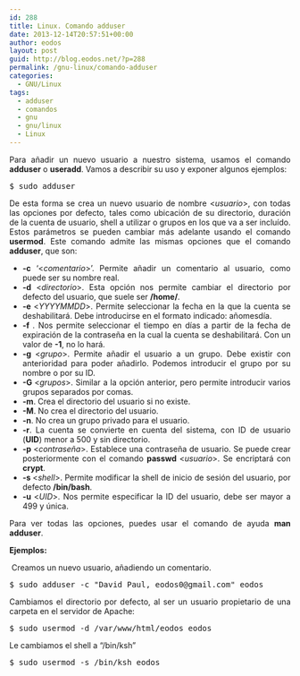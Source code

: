 ```yaml
---
id: 288
title: Linux. Comando adduser
date: 2013-12-14T20:57:51+00:00
author: eodos
layout: post
guid: http://blog.eodos.net/?p=288
permalink: /gnu-linux/comando-adduser
categories:
  - GNU/Linux
tags:
  - adduser
  - comandos
  - gnu
  - gnu/linux
  - Linux
---
```

<p style="text-align: justify;">
  Para añadir un nuevo usuario a nuestro sistema, usamos el comando <strong>adduser</strong> o <strong>useradd</strong>. Vamos a describir su uso y exponer algunos ejemplos:
</p>

<pre class="lang:sh decode:true">$ sudo adduser <usuario></pre>

<p style="text-align: justify;">
  De esta forma se crea un nuevo usuario de nombre <<em>usuario</em>>, con todas las opciones por defecto, tales como ubicación de su directorio, duración de la cuenta de usuario, shell a utilizar o grupos en los que va a ser incluído. Estos parámetros se pueden cambiar más adelante usando el comando <strong>usermod</strong>. Este comando admite las mismas opciones que el comando <strong>adduser</strong>, que son:
</p>

<ul style="text-align: justify;">
  <li>
    <strong>-c</strong> &#8216;<<em>comentario</em>>&#8217;. Permite añadir un comentario al usuario, como puede ser su nombre real.
  </li>
  <li>
    <strong>-d</strong> <<em>directorio</em>>. Esta opción nos permite cambiar el directorio por defecto del usuario, que suele ser <strong>/home/<usuario></strong>.
  </li>
  <li>
    <strong>-e </strong><<em>YYYYMMDD</em>>. Permite seleccionar la fecha en la que la cuenta se deshabilitará. Debe introducirse en el formato indicado: añomesdía.
  </li>
  <li>
    <strong>-f </strong><días>. Nos permite seleccionar el tiempo en días a partir de la fecha de expiración de la contraseña en la cual la cuenta se deshabilitará. Con un valor de <strong>-1</strong>, no lo hará.
  </li>
  <li>
    <strong>-g </strong><<em>grupo</em>>. Permite añadir el usuario a un grupo. Debe existir con anterioridad para poder añadirlo. Podemos introducir el grupo por su nombre o por su ID.
  </li>
  <li>
    <strong>-G </strong><<em>grupos</em>>. Similar a la opción anterior, pero permite introducir varios grupos separados por comas.
  </li>
  <li>
    <strong>-m</strong>. Crea el directorio del usuario si no existe.
  </li>
  <li>
    <strong>-M</strong>. No crea el directorio del usuario.
  </li>
  <li>
    <strong>-n</strong>. No crea un grupo privado para el usuario.
  </li>
  <li>
    <strong>-r</strong>. La cuenta se convierte en cuenta del sistema, con ID de usuario (<strong>UID</strong>) menor a 500 y sin directorio.
  </li>
  <li>
    <strong>-p </strong><<em>contraseña</em>>. Establece una contraseña de usuario. Se puede crear posteriormente con el comando <strong>passwd </strong><<em>usuario</em>>. Se encriptará con <strong>crypt</strong>.
  </li>
  <li>
    <strong>-s </strong><<em>shell</em>>. Permite modificar la shell de inicio de sesión del usuario, por defecto <strong>/bin/bash</strong>.
  </li>
  <li>
    <strong>-u </strong><<em>UID</em>>. Nos permite especificar la ID del usuario, debe ser mayor a 499 y única.
  </li>
</ul>

<p style="text-align: justify;">
  Para ver todas las opciones, puedes usar el comando de ayuda <strong>man adduser</strong>.
</p>

<p style="text-align: justify;">
  <strong>Ejemplos:</strong>
</p>

<p style="text-align: justify;">
   Creamos un nuevo usuario, añadiendo un comentario.
</p>

<pre class="lang:sh decode:true">$ sudo adduser -c "David Paul, eodos0@gmail.com" eodos</pre>

<p style="text-align: justify;">
  Cambiamos el directorio por defecto, al ser un usuario propietario de una carpeta en el servidor de Apache:
</p>

<pre class="">$ sudo usermod -d /var/www/html/eodos eodos</pre>

<p style="text-align: justify;">
  Le cambiamos el shell a &#8220;/bin/ksh&#8221;
</p>

<pre class="">$ sudo usermod -s /bin/ksh eodos</pre>